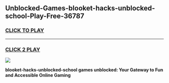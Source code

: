 
## Unblocked-Games-blooket-hacks-unblocked-school-Play-Free-36787
<h3>
<a href="https://premium76.site?title=blooket-hacks-unblocked-school&ref=23A">CLICK TO PLAY</a></h3>
<hr>

<h3>
<a href="https://premium76.site?title=blooket-hacks-unblocked-school&ref=23A">CLICK 2 PLAY</a>
  
</h3>

<a href="https://premium76.site?title=blooket-hacks-unblocked-school&ref=23A"><img src="https://clearcache.store/games.png"></a>


**blooket-hacks-unblocked-school games unblocked: Your Gateway to Fun and Accessible Online Gaming**

